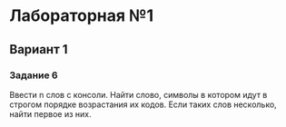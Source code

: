 # Лабораторная №1
## Вариант 1
### Задание 6
Ввести n слов с консоли. Найти слово, символы в котором идут в строгом порядке возрастания их кодов. Если таких слов несколько, найти первое из них.

